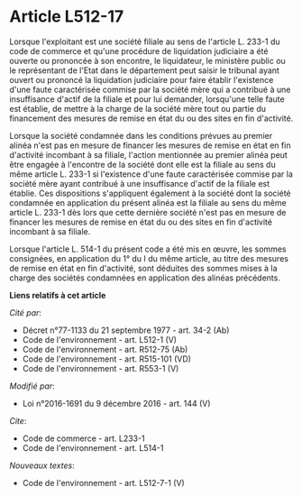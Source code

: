 # Article L512-17

Lorsque l'exploitant est une société filiale au sens de l'article L. 233-1 du code de commerce et qu'une procédure de
liquidation judiciaire a été ouverte ou prononcée à son encontre, le liquidateur, le ministère public ou le représentant de
l'Etat dans le département peut saisir le tribunal ayant ouvert ou prononcé la liquidation judiciaire pour faire établir
l'existence d'une faute caractérisée commise par la société mère qui a contribué à une insuffisance d'actif de la filiale et
pour lui demander, lorsqu'une telle faute est établie, de mettre à la charge de la société mère tout ou partie du financement
des mesures de remise en état du ou des sites en fin d'activité. 

Lorsque la société condamnée dans les conditions prévues au premier alinéa n'est pas en mesure de financer les mesures de
remise en état en fin d'activité incombant à sa filiale, l'action mentionnée au premier alinéa peut être engagée à l'encontre
de la société dont elle est la filiale au sens du même article L. 233-1 si l'existence d'une faute caractérisée commise par
la société mère ayant contribué à une insuffisance d'actif de la filiale est établie. Ces dispositions s'appliquent également
à la société dont la société condamnée en application du présent alinéa est la filiale au sens du même article L. 233-1 dès
lors que cette dernière société n'est pas en mesure de financer les mesures de remise en état du ou des sites en fin
d'activité incombant à sa filiale. 

Lorsque l'article L. 514-1 du présent code a été mis en œuvre, les sommes consignées, en application du 1° du I du même
article, au titre des mesures de remise en état en fin d'activité, sont déduites des sommes mises à la charge des sociétés
condamnées en application des alinéas précédents.

**Liens relatifs à cet article**

_Cité par_:

  - Décret n°77-1133 du 21 septembre 1977 - art. 34-2 (Ab)
  - Code de l'environnement - art. L512-1 (V)
  - Code de l'environnement - art. R512-75 (Ab)
  - Code de l'environnement - art. R515-101 (VD)
  - Code de l'environnement - art. R553-1 (V)

_Modifié par_:

  - Loi n°2016-1691 du 9 décembre 2016 - art. 144 (V)

_Cite_:

  - Code de commerce - art. L233-1
  - Code de l'environnement - art. L514-1

_Nouveaux textes_:

  - Code de l'environnement - art. L512-7-1 (V)
